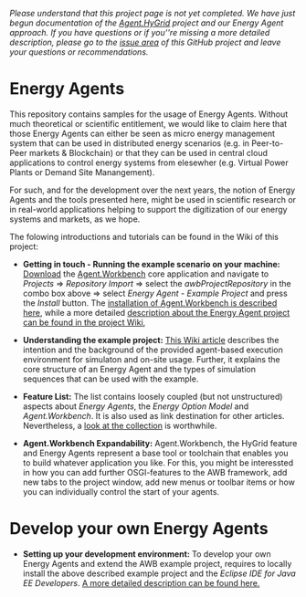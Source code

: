 *Please understand that this project page is not yet completed. We have just begun documentation of the [Agent.HyGrid](https://www.agent-hygrid.net/en/welcome/) project and our Energy Agent approach.
If you have questions or if you''re missing a more detailed description, please go to the [issue area](https://github.com/EnFlexIT/EnergyAgents/issues) of this GitHub project and leave your questions or recommendations.*

# Energy Agents
This repository contains samples for the usage of Energy Agents. Without much theoretical or scientific entitlement, we would like to claim here that those Energy Agents can either be seen as micro energy management system that can be used in distributed energy scenarios (e.g. in Peer-to-Peer markets & Blockchain) or that they can be used in central cloud applications to control energy systems from elesewher (e.g. Virtual Power Plants or Demand Site Manangement). 

For such, and for the development over the next years, the notion of Energy Agents and the tools presented here, might be used in scientific research or in real-world applications helping to support the digitization of our energy systems and markets, as we hope.

The folowing introductions and tutorials can be found in the Wiki of this project:
* **Getting in touch - Running the example scenario on your machine:** [Download](https://github.com/EnFlexIT/AgentWorkbench/releases) the [Agent.Workbench](https://github.com/EnFlexIT/AgentWorkbench) core application and navigate to *Projects* => *Repository Import* => select the *awbProjectRepository* in the combo box above => select *Energy Agent - Example Project* and press the *Install* button. The [installation of Agent.Workbench is described here](https://enflexit.gitbook.io/agent-workbench/getting-started#install-agent-workbench), while a more detailed [description about the Energy Agent project can be found in the project Wiki](https://github.com/EnFlexIT/EnergyAgents/wiki/1.-Run-the-example),

* **Understanding the example project:** [This Wiki article](https://github.com/EnFlexIT/EnergyAgents/wiki/2.-Understand-the-Example) describes the intention and the background of the provided agent-based execution environment for simulaton and on-site usage. Further, it explains the core structure of an Energy Agent and the types of simulation sequences that can be used with the example.  

* **Feature List:** The list contains loosely coupled (but not unstructured) aspects about *Energy Agents*, the *Energy Option Model* and *Agent.Workbench*. It is also used as link destination for other articles. Nevertheless, a [look at the collection](https://github.com/EnFlexIT/EnergyAgents/wiki/3.-Feature-List) is worthwhile.

* **Agent.Workbench Expandability:** Agent.Workbench, the HyGrid feature and Energy Agents represent  a base tool or toolchain that enables you to build whatever application you like. For this, you might be interessted in how you can add further OSGI-features to the AWB framework, add new tabs to the project window, add new menus or toolbar items or how you can individually control the start of your agents.


# Develop your own Energy Agents
* **Setting up your development environment:** To develop your own Energy Agents and extend the AWB example project, requires to locally install the above described example project and the *Eclipse IDE for Java EE Developers*. [A more detailed description can be found here.](https://enflexit.gitbook.io/agent-workbench/getting-started)   


